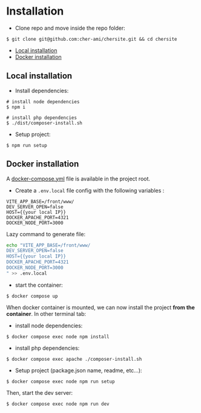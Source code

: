 # <a name="Installation"></a>Installation

- Clone repo and move inside the repo folder:

```shell script
$ git clone git@github.com:cher-ami/chersite.git && cd chersite
```

- [Local installation](#LocalInstallation)
- [Docker installation](#DockerInstallation)

## <a name="LocalInstallation"></a>Local installation

- Install dependencies:

```shell script
# install node dependencies
$ npm i

# install php dependencies
$ ./dist/composer-install.sh
```

- Setup project:

```shell script
$ npm run setup
```

## <a name="DockerInstallation"></a>Docker installation

A [docker-compose.yml](docker-compose.yml) file is available in the project root.

- Create a `.env.local` file config with the following variables :

```dotenv
VITE_APP_BASE=/front/www/
DEV_SERVER_OPEN=false
HOST={{your local IP}}
DOCKER_APACHE_PORT=4321
DOCKER_NODE_PORT=3000
```

Lazy command to generate file:

```bash
echo "VITE_APP_BASE=/front/www/
DEV_SERVER_OPEN=false
HOST={{your local IP}}
DOCKER_APACHE_PORT=4321
DOCKER_NODE_PORT=3000
" >> .env.local
```

- start the container:

```shell
$ docker compose up
```

When docker container is mounted, we can now install the project **from the container**.
In other terminal tab:

- install node dependencies:

```shell
$ docker compose exec node npm install
```

- install php dependencies:

```shell
$ docker compose exec apache ./composer-install.sh
```

- Setup project (package.json name, readme, etc...):

```shell
$ docker compose exec node npm run setup
```

Then, start the dev server:

```shell
$ docker compose exec node npm run dev
```
